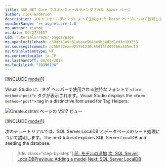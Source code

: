 ```yaml
---
title: ASP.NET Core でスキャフォールディングされた Razor ページ
author: rick-anderson
description: スキャフォールディングによって生成された Razor ページについて説明します。
monikerRange: '>= aspnetcore-2.0'
ms.author: riande
ms.date: 09/27/2017
uid: tutorials/razor-pages/page
ms.openlocfilehash: c50d341a9c81abeac5646e9b34d2d1cd3c803253
ms.sourcegitcommit: a25b572eaed21791230c85416f449f66a405ec19
ms.translationtype: HT
ms.contentlocale: ja-JP
ms.lasthandoff: 08/01/2018
ms.locfileid: "39396196"
---
```

[!INCLUDE [model1](~/includes/RP/page1.md)]

<span data-ttu-id="b2147-103">Visual Studio に、タグ ヘルパーで使用される独特なフォントで `<form method="post">` タグが表示されます。</span><span class="sxs-lookup"><span data-stu-id="b2147-103">Visual Studio displays the `<form method="post">` tag in a distinctive font used for Tag Helpers:</span></span> 

![Create.cshtml ページの VS17 ビュー](page/_static/th.png)

[!INCLUDE [model1](~/includes/RP/page2.md)]

<span data-ttu-id="b2147-105">次のチュートリアルでは、SQL Server LocalDB とデータベースのシード処理について説明します。</span><span class="sxs-lookup"><span data-stu-id="b2147-105">The next tutorial explains SQL Server LocalDB and seeding the database.</span></span>

> [!div class="step-by-step"]
> <span data-ttu-id="b2147-106">[前: モデルの追加](xref:tutorials/razor-pages/model)
> [次: SQL Server LocalDB](xref:tutorials/razor-pages/sql)</span><span class="sxs-lookup"><span data-stu-id="b2147-106">[Previous: Adding a model](xref:tutorials/razor-pages/model)
[Next: SQL Server LocalDB](xref:tutorials/razor-pages/sql)</span></span>
